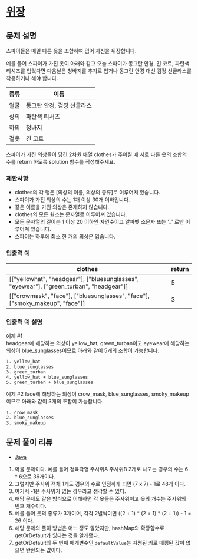 # [위장](https://programmers.co.kr/learn/courses/30/lessons/42578)

## 문제 설명
스파이들은 매일 다른 옷을 조합하여 입어 자신을 위장합니다.

예를 들어 스파이가 가진 옷이 아래와 같고 오늘 스파이가 동그란 안경, 긴 코트, 파란색 티셔츠를 입었다면 다음날은 청바지를 추가로 입거나 동그란 안경 대신 검정 선글라스를 착용하거나 해야 합니다.

|종류|이름|
|---|---|
|얼굴|동그란 안경, 검정 선글라스|
|상의|파란색 티셔츠|
|하의|청바지|
|겉옷|긴 코트|

스파이가 가진 의상들이 담긴 2차원 배열 clothes가 주어질 때 서로 다른 옷의 조합의 수를 return 하도록 solution 함수를 작성해주세요.

### 제한사항
- clothes의 각 행은 [의상의 이름, 의상의 종류]로 이루어져 있습니다.
- 스파이가 가진 의상의 수는 1개 이상 30개 이하입니다.
- 같은 이름을 가진 의상은 존재하지 않습니다.
- clothes의 모든 원소는 문자열로 이루어져 있습니다.
- 모든 문자열의 길이는 1 이상 20 이하인 자연수이고 알파벳 소문자 또는 '_' 로만 이루어져 있습니다.
- 스파이는 하루에 최소 한 개의 의상은 입습니다.

### 입출력 예
|clothes|return|
|---|---|
|[["yellowhat", "headgear"], ["bluesunglasses", "eyewear"], ["green_turban", "headgear"]]|5|
|[["crowmask", "face"], ["bluesunglasses", "face"], ["smoky_makeup", "face"]]|3|

### 입출력 예 설명
예제 #1  
headgear에 해당하는 의상이 yellow_hat, green_turban이고 eyewear에 해당하는 의상이 blue_sunglasses이므로 아래와 같이 5개의 조합이 가능합니다.
```
1. yellow_hat
2. blue_sunglasses
3. green_turban
4. yellow_hat + blue_sunglasses
5. green_turban + blue_sunglasses
```

예제 #2
face에 해당하는 의상이 crow_mask, blue_sunglasses, smoky_makeup이므로 아래와 같이 3개의 조합이 가능합니다.
```
1. crow_mask
2. blue_sunglasses
3. smoky_makeup
```

## 문제 풀이 리뷰
- [Java](./Solution.java)
1. 확률 문제이다. 예를 들어 정육각형 주사위A 주사위B 2개로 나오는 경우의 수는 6 * 6으로 36개이다.
2. 그렇지만 주사위 객체 1개도 경우의 수로 인정하게 되면 (7 x 7) - 1로 48개 이다.
3. 여기서 -1은 주사위가 없는 경우라고 생각할 수 있다.
4. 해당 문제도 같은 방식으로 이해하면 각 옷들은 주사위이고 옷의 개수는 주사위의 번호 개수이다.
5. 예를 들어 옷의 종류가 3개이며, 각각 2벌씩이면 ((2 + 1) * (2 + 1) * (2 + 1)) - 1 = 26 이다.
6. 해당 문제의 풀이 방법은 어느 정도 알았지만, hashMap의 확장함수로 getOrDefault가 있다는 것을 알게됐다.
7. getOrDefault의 두 번째 매개변수인 `defaultValue`는 지정된 키로 매핑된 값이 없으면 반환되는 값이다.
